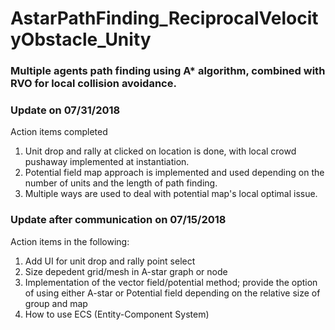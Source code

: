 # AstarPathFinding_ReciprocalVelocityObstacle_Unity
### Multiple agents path finding using A* algorithm, combined with RVO for local collision avoidance.

### Update on 07/31/2018
Action items completed
1. Unit drop and rally at clicked on location is done, with local crowd pushaway implemented at instantiation.
2. Potential field map approach is implemented and used depending on the number of units and the length of path finding.
3. Multiple ways are used to deal with potential map's local optimal issue.

### Update after communication on 07/15/2018
Action items in the following:
1. Add UI for unit drop and rally point select
2. Size depedent grid/mesh in A-star graph or node
3. Implementation of the vector field/potential method; provide the option of using either A-star or Potential field depending on the relative size of group and map
4. How to use ECS (Entity-Component System)
